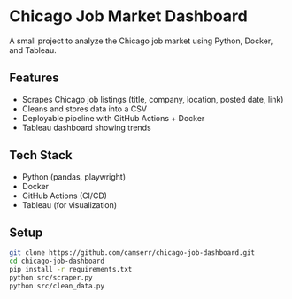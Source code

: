 # Chicago Job Market Dashboard

A small project to analyze the Chicago job market using Python, Docker, and Tableau.

## Features
- Scrapes Chicago job listings (title, company, location, posted date, link)
- Cleans and stores data into a CSV
- Deployable pipeline with GitHub Actions + Docker
- Tableau dashboard showing trends

## Tech Stack
- Python (pandas, playwright)
- Docker
- GitHub Actions (CI/CD)
- Tableau (for visualization)

## Setup

```bash
git clone https://github.com/camserr/chicago-job-dashboard.git
cd chicago-job-dashboard
pip install -r requirements.txt
python src/scraper.py
python src/clean_data.py
